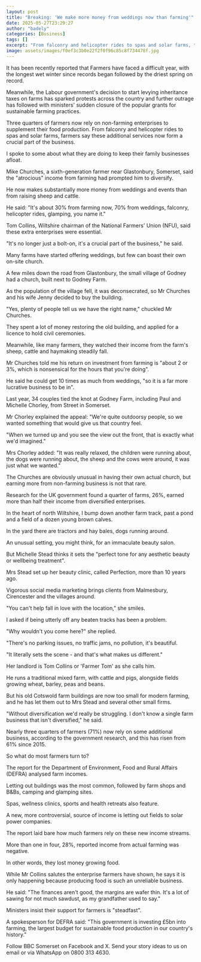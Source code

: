 ```yaml
---
layout: post
title: "Breaking: 'We make more money from weddings now than farming'"
date: 2025-05-27T23:29:27
author: "badely"
categories: [Business]
tags: []
excerpt: "From falconry and helicopter rides to spas and solar farms, three quarters of farmers now have a side hustle."
image: assets/images/f0ef3c3b0e22f2f0f96c85c8f734478f.jpg
---
```


It has been recently reported that Farmers have faced a difficult year, with the longest wet winter since records began followed by the driest spring on record.

Meanwhile, the Labour government's decision to start levying inheritance taxes on farms has sparked protests across the country and further outrage has followed with ministers' sudden closure of the popular grants for sustainable farming practices.

Three quarters of farmers now rely on non-farming enterprises to supplement their food production. From falconry and helicopter rides to spas and solar farms, farmers say these additional services now form a crucial part of the business.

I spoke to some about what they are doing to keep their family businesses afloat. 

Mike Churches, a sixth-generation farmer near Glastonbury, Somerset, said the "atrocious" income from farming had prompted him to diversify.

He now makes substantially more money from weddings and events than from raising sheep and cattle.

He said: "It's about 30% from farming now, 70% from weddings, falconry, helicopter rides, glamping, you name it."

Tom Collins, Wiltshire chairman of the National Farmers' Union (NFU), said these extra enterprises were essential.

"It's no longer just a bolt-on, it's a crucial part of the business," he said.

Many farms have started offering weddings, but few can boast their own on-site church. 

A few miles down the road from Glastonbury, the small village of Godney had a church, built next to Godney Farm. 

As the population of the village fell, it was deconsecrated, so Mr Churches and his wife Jenny decided to buy the building.

"Yes, plenty of people tell us we have the right name," chuckled Mr Churches.

They spent a lot of money restoring the old building, and applied for a licence to hold civil ceremonies. 

Meanwhile, like many farmers, they watched their income from the farm's sheep, cattle and haymaking steadily fall.

Mr Churches told me his return on investment from farming is "about 2 or 3%, which is nonsensical for the hours that you're doing".

He said he could get 10 times as much from weddings, "so it is a far more lucrative business to be in".

Last year, 34 couples tied the knot at Godney Farm, including Paul and Michelle Chorley, from Street in Somerset.

Mr Chorley explained the appeal: "We're quite outdoorsy people, so we wanted something that would give us that country feel. 

"When we turned up and you see the view out the front, that is exactly what we'd imagined."

Mrs Chorley added: "It was really relaxed, the children were running about, the dogs were running about, the sheep and the cows were around, it was just what we wanted."

The Churches are obviously unusual in having their own actual church, but earning more from non-farming business is not that rare. 

Research for the UK government found a quarter of farms, 26%, earned more than half their income from diversified enterprises.

In the heart of north Wiltshire, I bump down another farm track, past a pond and a field of a dozen young brown calves. 

In the yard there are tractors and hay bales, dogs running around. 

An unusual setting, you might think, for an immaculate beauty salon.

But Michelle Stead thinks it sets the "perfect tone for any aesthetic beauty or wellbeing treatment".

Mrs Stead set up her beauty clinic, called Perfection, more than 10 years ago. 

Vigorous social media marketing brings clients from Malmesbury, Cirencester and the villages around. 

"You can't help fall in love with the location," she smiles.

I asked if being utterly off any beaten tracks has been a problem.

"Why wouldn't you come here?" she replied.

"There's no parking issues, no traffic jams, no pollution, it's beautiful. 

"It literally sets the scene - and that's what makes us different."

Her landlord is Tom Collins or 'Farmer Tom' as she calls him. 

He runs a traditional mixed farm, with cattle and pigs, alongside fields growing wheat, barley, peas and beans. 

But his old Cotswold farm buildings are now too small for modern farming, and he has let them out to Mrs Stead and several other small firms.

"Without diversification we'd really be struggling. I don't know a single farm business that isn't diversified," he said.

Nearly three quarters of farmers (71%) now rely on some additional business, according to the government research, and this has risen from 61% since 2015.

So what do most farmers turn to? 

The report for the Department of Environment, Food and Rural Affairs (DEFRA) analysed farm incomes. 

Letting out buildings was the most common, followed by farm shops and B&Bs, camping and glamping sites. 

Spas, wellness clinics, sports and health retreats also feature. 

A new, more controversial, source of income is letting out fields to solar power companies.

The report laid bare how much farmers rely on these new income streams. 

More than one in four, 28%, reported income from actual farming was negative.

In other words, they lost money growing food.

While Mr Collins salutes the enterprise farmers have shown, he says it is only happening because producing food is such an unreliable business.

He said: "The finances aren't good, the margins are wafer thin. It's a lot of sawing for not much sawdust, as my grandfather used to say."

Ministers insist their support for farmers is "steadfast". 

A spokesperson for DEFRA said: "This government is investing £5bn into farming, the largest budget for sustainable food production in our country's history."

Follow BBC Somerset on Facebook and X. Send your story ideas to us on email or via WhatsApp on 0800 313 4630.

